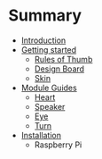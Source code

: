 # Summary

* [Introduction](README.md)
* [Getting started](getting_started/README.md)
   * [Rules of Thumb](getting_started/rules_of_thumb.md)
   * [Design Board](getting_started/design_board.md)
   * [Skin](getting_started/skin.md)
* [Module Guides](modules/README.md)
   * [Heart](modules/heart.md)
   * [Speaker](modules/speaker.md)
   * [Eye](modules/eye.md)
   * [Turn](modules/turn.md)
 * [Installation]()
   * Raspberry Pi